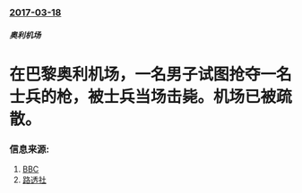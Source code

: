### [2017-03-18](/news/2017/03/18/index.md)

##### 奥利机场
# 在巴黎奥利机场，一名男子试图抢夺一名士兵的枪，被士兵当场击毙。机场已被疏散。 




### 信息来源:

1. [BBC](http://www.bbc.com/news/world-europe-39314250#)
2. [路透社](http://www.reuters.com/article/us-france-shooting-airport-idUSKBN16P07W)

